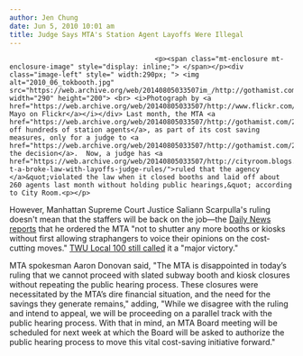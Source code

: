 ```yaml
---
author: Jen Chung
date: Jun 5, 2010 10:01 am
title: Judge Says MTA's Station Agent Layoffs Were Illegal
---
```


	
										<p><span class="mt-enclosure mt-enclosure-image" style="display: inline;"> </span></p><div class="image-left" style=" width:290px; "> <img alt="2010_06_tokbooth.jpg" src="https://web.archive.org/web/20140805033507im_/http://gothamist.com/attachments/jen/2010_06_tokbooth.jpg" width="290" height="200"> <br> <i>Photograph by <a href="https://web.archive.org/web/20140805033507/http://www.flickr.com/photos/obsessivephotography/4600738589/">Trish Mayo on Flickr</a></i></div> Last month, the MTA <a href="https://web.archive.org/web/20140805033507/http://gothamist.com/2010/05/03/mta_lays_off_500_station_agents.php">laid off hundreds of station agents</a>, as part of its cost saving measures, only for a judge to <a href="https://web.archive.org/web/20140805033507/http://gothamist.com/2010/05/06/judge_stops_mtas_token_booth_clerk.php">block the decision</a>.  Now, a judge has <a href="https://web.archive.org/web/20140805033507/http://cityroom.blogs.nytimes.com/2010/06/04/m-t-a-broke-law-with-layoffs-judge-rules/">ruled that the agency </a>&quot;violated the law when it closed booths and laid off about 260 agents last month without holding public hearings,&quot; according to City Room.<p></p>

<p>However, Manhattan Supreme Court Justice Saliann Scarpulla&apos;s ruling doesn&apos;t mean that the staffers will be back on the job&#x2014;the <a href="https://web.archive.org/web/20140805033507/http://www.nydailynews.com/ny_local/2010/06/05/2010-06-05_mta_hit_over_kiosk_booth_shutdowns.html">Daily News reports</a> that he ordered the MTA &quot;not to shutter any more booths or kiosks without first allowing straphangers to voice their opinions on the cost-cutting moves.&quot;  <a href="https://web.archive.org/web/20140805033507/http://www.nypost.com/p/news/local/manhattan/judge_saves_day_for_station_agents_8JQIE6tJigc9E2qYSsXNXP?CMP=OTC-rss&amp;FEEDNAME=">TWU Local 100 still called</a> it a &quot;major victory.&quot;</p>

<p>MTA spokesman Aaron Donovan said, &quot;The MTA is disappointed in today&#x2019;s ruling that we cannot proceed with slated subway booth and kiosk closures without repeating the public hearing process.  These closures were necessitated by the MTA&#x2019;s dire financial situation, and the need for the savings they generate remains,&quot; adding, &quot;While we disagree with the ruling and intend to appeal, we will be proceeding on a parallel track with the public hearing process. With that in mind, an MTA Board meeting will be scheduled for next week at which the Board will be asked to authorize the public hearing process to move this vital cost-saving initiative forward.&quot;</p>					
										
									
				